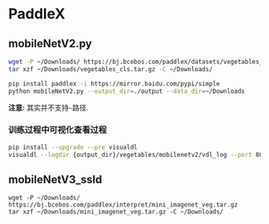 # PaddleX
## mobileNetV2.py
```bash
wget -P ~/Downloads/ https://bj.bcebos.com/paddlex/datasets/vegetables_cls.tar.gz
tar xzf ~/Downloads/vegetables_cls.tar.gz -C ~/Downloads/

pip install paddlex -i https://mirror.baidu.com/pypi/simple
python mobileNetV2.py --output_dir=./output --data_dir=~/Downloads
```
**注意:** 其实并不支持`~`路径.

### 训练过程中可视化查看过程
```bash
pip install --upgrade --pre visualdl
visualdl --logdir {output_dir}/vegetables/mobilenetv2/vdl_log --port 8080 --language zh
```

## mobileNetV3_ssld
```
wget -P ~/Downloads/ https://bj.bcebos.com/paddlex/interpret/mini_imagenet_veg.tar.gz
tar xzf ~/Downloads/mini_imagenet_veg.tar.gz -C ~/Downloads/
```
